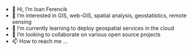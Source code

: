 - 👋 Hi, I’m Ioan Ferencik
- 👀 I’m interested in GIS, web-GIS, spatial analysis, geostatistics, remote sensing
- 🌱 I’m currently learning to deploy geospatial services in the cloud
- 💞️ I’m looking to collaborate on various open source projects
- 📫 How to reach me ...

<!---
jferencik/jferencik is a ✨ special ✨ repository because its `README.md` (this file) appears on your GitHub profile.
You can click the Preview link to take a look at your changes.
--->
